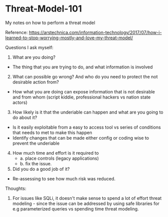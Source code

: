 # Threat-Model-101
My notes on how to perform a threat model

Reference: https://arstechnica.com/information-technology/2017/07/how-i-learned-to-stop-worrying-mostly-and-love-my-threat-model/

Questions I ask myself:
1. What are you doing?
- The thing that you are trying to do, and what information is involved
2. What can possible go wrong? And who do you need to protect the not desirable action from?
- How what you are doing can expose information that is not desirable and from whom (script kiddie, professional hackers vs nation state actors)
3. How likely is it that the underiable can happen and what are you going to do about it?
- Is it easily exploitable from a easy to access tool vs series of conditions that needs to met to make this happen
- Identify changes that can be made either config or coding wise to prevent the underiable
4. How much time and effort is it required to
    - a. place controls (legacy applications)
    - b. fix the issue.
5. Did you do a good job of it?
- Re-assessing to see how much risk was reduced.


Thoughts:
1. For issues like SQLi, it doesn't make sense to spend a lot of effort threat modeling - since the issue can be addressed by using safe libraries for e.g parameterized queries vs spending time threat modeling.